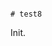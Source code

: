                                                                                                                                                                                                                                                                        # test8

Init.
